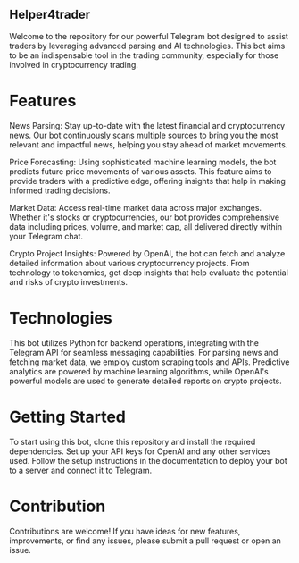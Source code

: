 ## Helper4trader
Welcome to the repository for our powerful Telegram bot designed to assist traders by leveraging advanced parsing and AI technologies. This bot aims to be an indispensable tool in the trading community, especially for those involved in cryptocurrency trading.

# Features
News Parsing: Stay up-to-date with the latest financial and cryptocurrency news. Our bot continuously scans multiple sources to bring you the most relevant and impactful news, helping you stay ahead of market movements.

Price Forecasting: Using sophisticated machine learning models, the bot predicts future price movements of various assets. This feature aims to provide traders with a predictive edge, offering insights that help in making informed trading decisions.

Market Data: Access real-time market data across major exchanges. Whether it's stocks or cryptocurrencies, our bot provides comprehensive data including prices, volume, and market cap, all delivered directly within your Telegram chat.

Crypto Project Insights: Powered by OpenAI, the bot can fetch and analyze detailed information about various cryptocurrency projects. From technology to tokenomics, get deep insights that help evaluate the potential and risks of crypto investments.

# Technologies
This bot utilizes Python for backend operations, integrating with the Telegram API for seamless messaging capabilities. For parsing news and fetching market data, we employ custom scraping tools and APIs. Predictive analytics are powered by machine learning algorithms, while OpenAI's powerful models are used to generate detailed reports on crypto projects.

# Getting Started
To start using this bot, clone this repository and install the required dependencies. Set up your API keys for OpenAI and any other services used. Follow the setup instructions in the documentation to deploy your bot to a server and connect it to Telegram.

# Contribution
Contributions are welcome! If you have ideas for new features, improvements, or find any issues, please submit a pull request or open an issue.

